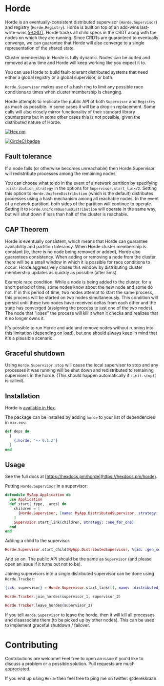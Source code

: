 # Horde

Horde is an eventually-consistent distributed supervisor (`Horde.Supervisor`) and registry (`Horde.Registry`). Horde is built on top of an add-wins last-write-wins [δ-CRDT](github.com/derekkraan/delta_crdt_ex). Horde tracks all child specs in the CRDT along with the nodes on which they are running. Since CRDTs are guaranteed to eventually converge, we can guarantee that Horde will also converge to a single representation of the shared state.

Cluster membership in Horde is fully dynamic. Nodes can be added and removed at any time and Horde will keep working like you expect it to.

You can use Horde to build fault-tolerant distributed systems that need either a global registry or a global supervisor, or both.

`Horde.Supervisor` makes use of a hash ring to limit any possible race conditions to times when cluster membership is changing.

Horde attempts to replicate the public API of both `Supervisor` and `Registry` as much as possible. In some cases it will be a drop-in replacement. Some calls will also closely mirror functionality of their standard library counterparts but in some other cases this is not possible, given the distributed nature of Horde.

[![Hex pm](http://img.shields.io/hexpm/v/horde.svg?style=flat)](https://hex.pm/packages/horde)

[![CircleCI badge](https://circleci.com/gh/derekkraan/horde.png?circle-token=:circle-token)](https://circleci.com/gh/derekkraan/horde)

## Fault tolerance

If a node fails (or otherwise becomes unreachable) then Horde.Supervisor will redistribute processes among the remaining nodes.

You can choose what to do in the event of a network partition by specifying `:distribution_strategy` in the options for `Supervisor.start_link/2`. Setting this option to `Horde.UniformDistribution` (which is the default) distributes processes using a hash mechanism among all reachable nodes. In the event of a network partition, both sides of the partition will continue to operate. Setting it to `Horde.UniformQuorumDistribution` will operate in the same way, but will shut down if less than half of the cluster is reachable.

## CAP Theorem

Horde is eventually consistent, which means that Horde can guarantee availability and partition tolerancy. When Horde cluster membership is constant (ie, there is no node being removed or added), Horde also guarantees consistency. When adding or removing a node from the cluster, there will be a small window in which it is possible for race conditions to occur. Horde aggressively closes this window by distributing cluster membership updates as quickly as possible (after 5ms).

Example race condition: While a node is being added to the cluster, for a short period of time, some nodes know about the new node and some do not. If in this period of time, two nodes attempt to start the same process, this process will be started on two nodes simultaneously. This condition will persist until these two nodes have received deltas from each other and the state has converged (assigning the process to just one of the two nodes). The node that "loses" the process will kill it when it checks and realizes that it no longer owns it.

It's possible to run Horde and add and remove nodes without running into this limitation (depending on load), but one should always keep in mind that it's a plausible scenario.

## Graceful shutdown

Using `Horde.Supervisor.stop` will cause the local supervisor to stop and any processes it was running will be shut down and redistributed to remaining supervisers in the horde. (This should happen automatically if `:init.stop()` is called).

## Installation

Horde is [available in Hex](https://hex.pm/packages/horde).

The package can be installed by adding `horde` to your list of dependencies in `mix.exs`:

```elixir
def deps do
  [
    {:horde, "~> 0.1.2"}
  ]
end
```

## Usage

See the full docs at [https://hexdocs.pm/horde](https://hexdocs.pm/horde).

Putting `Horde.Supervisor` in a supervisor:

```elixir
defmodule MyApp.Application do
  use Application
  def start(_type, _args) do
    children = [
      {Horde.Supervisor, [name: MyApp.DistributedSupervisor, strategy: :one_for_one]}
    ]
    Supervsior.start_link(children, strategy: :one_for_one)
  end
end
```

Adding a child to the supervisor:

```elixir
Horde.Supervisor.start_child(MyApp.DistributedSupervisor, %{id: :gen_server, start: {GenServer, :start_link, []}})
```

And so on. The public API should be the same as `Supervisor` (and please open an issue if it turns out not to be).

Joining supervisors into a single distributed supervisor can be done using `Horde.Tracker`:

```elixir
{:ok, supervisor} = Horde.Supervisor.start_link([], name: :distributed_supervisor_1, strategy: :one_for_one)

Horde.Tracker.join_hordes(supervisor_1, supervisor_2)

Horde.Tracker.leave_hordes(supervisor_2)
```

If you tell `Horde.Supervisor` to leave the horde, then it will kill all processes and disassociate them (to be picked up by other nodes). This can be used to implement graceful shutdown / failover.

# Contributing

Contributions are welcome! Feel free to open an issue if you'd like to discuss a problem or a possible solution. Pull requests are much appreciated.

If you end up using `Horde` then feel free to ping me on twitter: @derekkraan.
